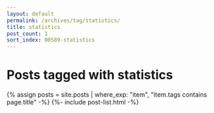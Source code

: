```yaml
---
layout: default
permalink: /archives/tag/statistics/
title: statistics
post_count: 1
sort_index: 00589-statistics
---
```

<h1 class="page-heading">Posts tagged with statistics</h1>
{% assign posts = site.posts | where_exp: "item", "item.tags contains page.title" -%}
{%- include post-list.html -%}
